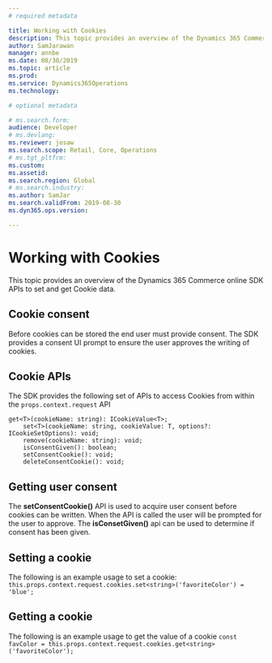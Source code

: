 ```yaml
---
# required metadata

title: Working with Cookies
description: This topic provides an overview of the Dynamics 365 Commerce e-Commerce SDK APIs to set and get Cookie data.
author: SamJarawan
manager: annbe
ms.date: 08/30/2019
ms.topic: article
ms.prod: 
ms.service: Dynamics365Operations
ms.technology: 

# optional metadata

# ms.search.form: 
audience: Developer
# ms.devlang:
ms.reviewer: josaw
ms.search.scope: Retail, Core, Operations
# ms.tgt_pltfrm: 
ms.custom: 
ms.assetid: 
ms.search.region: Global
# ms.search.industry: 
ms.author: SamJar
ms.search.validFrom: 2019-08-30
ms.dyn365.ops.version: 

---
```

# Working with Cookies
This topic provides an overview of the Dynamics 365 Commerce online SDK APIs to set and get Cookie data.

## Cookie consent
Before cookies can be stored the end user must provide consent.  The SDK provides a consent UI prompt to ensure the user approves the writing of cookies.

##  Cookie APIs
The SDK provides the following set of APIs to access Cookies from within the `props.context.request` API

```
get<T>(cookieName: string): ICookieValue<T>;
    set<T>(cookieName: string, cookieValue: T, options?: ICookieSetOptions): void;
    remove(cookieName: string): void;
    isConsentGiven(): boolean;
    setConsentCookie(): void;
    deleteConsentCookie(): void;
```

## Getting user consent
The **setConsentCookie()** API is used to acquire user consent before cookies can be written. When the API is called the user will be prompted for the user to approve.  The **isConsetGiven()** api can be used to determine if consent has been given.

## Setting a cookie
The following is an example usage to set a cookie:
`this.props.context.request.cookies.set<string>('favoriteColor') = 'blue';`

## Getting a cookie
The following is an example usage to get the value of a cookie
`const favColor = this.props.context.request.cookies.get<string>('favoriteColor');`
